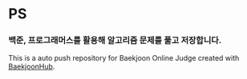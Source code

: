 # PS
### 백준, 프로그래머스를 활용해 알고리즘 문제를 풀고 저장합니다.
This is a auto push repository for Baekjoon Online Judge created with [BaekjoonHub](https://github.com/BaekjoonHub/BaekjoonHub).

